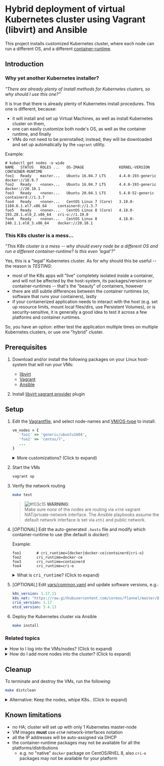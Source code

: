 # Hybrid deployment of virtual Kubernetes cluster using Vagrant (libvirt) and Ansible

This project installs customized Kubernetes cluster, where each node can run a different OS, and a different [container-runtime](https://kubernetes.io/docs/setup/production-environment/container-runtimes/).

## Introduction

### Why yet another Kubernetes installer?

_"There are already plenty of install methods for Kubernetes clusters, so why should I use this one?"_

It is true that there is already plenty of Kubernetes install procedures.
This one is different, because:

* it will install and set up Virtual Machines, as well as install Kubernetes cluster on them,
* one can easily customize both node's OS, as well as the container runtime, and finally
* VMs do not need to be preinstalled; instead, they will be downloaded and set up automatically by the `vagrant` utility.

Example:

```
# kubectl get nodes -o wide
NAME   STATUS   ROLES ...   OS-IMAGE                KERNEL-VERSION                 CONTAINER-RUNTIME
foo1   Ready    master...   Ubuntu 16.04.7 LTS      4.4.0-193-generic              docker://18.9.7
foo2   Ready    <none>...   Ubuntu 16.04.7 LTS      4.4.0-193-generic              docker://20.10.1
foo3   Ready    <none>...   Ubuntu 20.04.1 LTS      5.4.0-52-generic               containerd://1.3.7
foo4   Ready    <none>...   CentOS Linux 7 (Core)   3.10.0-1160.6.1.el7.x86_64     containerd://1.3.7
foo5   Ready    <none>...   CentOS Linux 8 (Core)   4.18.0-193.28.1.el8_2.x86_64   cri-o://1.19.0
foo6   Ready    <none>...   CentOS Linux 8          4.18.0-240.1.1.el8_3.x86_64    docker://20.10.1
```

### This K8s cluster is a mess...

_"This K8s cluster is a mess -- why should every node be a different OS and run a different container-runtime?  Is this even 'legal'?"_

Yes, this is a "legal" Kubernetes cluster.  As for why should this be useful -- the reason is _TESTING_:

* most of the K8s apps will "live" completely isolated inside a container, and will not be affected by the host-system, its packages/versions or container-runtimes -- that's the "beauty" of containers, however
* there are still subtle differences between the container runtimes (or, software that _runs_ your containers), lastly
* if your containerized application needs to interact with the host (e.g. set up resource limits, mount local files/dirs, use Persistent Volumes), or is security-sensitive, it is generally a good idea to test it across a few platforms and container runtimes.

So, you have an option: either test the application multiple times on multiple Kubernetes clusters, or use one "hybrid" cluster.

## Prerequisites

1. Download and/or install the following packages on your Linux host-system that will run your VMs:

   * [libvirt](https://www.google.com/search?q=linux+install+libvirt)
   * [Vagrant](https://www.vagrantup.com/downloads.html)
   * [Ansible](https://docs.ansible.com/ansible/latest/installation_guide/intro_installation.html)

2. Install [libvirt vagrant provider](https://github.com/vagrant-libvirt/vagrant-libvirt#installation) plugin

## Setup

1) Edit the [Vagrantfile](Vagrantfile), and select node-names and [VM/OS-type](https://app.vagrantup.com/boxes/search) to install:

   ```ruby
   vm_nodes = {
      'foo1' => 'generic/ubuntu1604',
      'foo2' => 'centos/7',
      ...
   }
   ```

   <details>
      <summary>More customizations?  (Click to expand)</summary>

      You may also want to modify the nodes' memory, number of CPU-cores or add extra disk-devices, e.g.:

      ```ruby
         # libvirt-specific VM-tuning
         node.vm.provider :libvirt do |v|
            v.memory = 8192
            v.cpus = 4
            v.storage :file, :size => '20G'
            v.storage :file, :size => '50G'
            v.storage :file, :size => '100G'
         end
      ```

      You can find more about the options at https://github.com/vagrant-libvirt/vagrant-libvirt#libvirt-configuration
   </details>

2) Start the VMs

   ```bash
   vagrant up
   ```

3) Verify the network routing

   ```bash
   make test
   ```

   > ![#f03c15](https://placehold.it/15/f03c15/000000?text=+) **WARNING**</span>:<br/> Make sure _none_ of the nodes are routing via `eth0` vagrant NAT/private-network interface. The Ansible playbooks assume the default network interface is set via `eth1` and public network.

4) [*OPTIONAL*] Edit the auto-generated `.hosts` file and modify which container-runtime to use (the default is *docker*):

   Example:

   ```
   foo1 	  # cri_runtime={docker|docker-ce|containerd|cri-o}
   foo2 	  cri_runtime=docker-ce
   foo3 	  cri_runtime=containerd
   foo4 	  cri_runtime=cri-o
   ```

   <details>
      <summary>What is <tt>cri_runtime</tt>?  (Click to expand)</summary>

      | `cri_runtime` | Description                                                                             |
      | ------------- | --------------------------------------------------------------------------------------- |
      | docker        | Platform's "native" docker package (not available on RHEL/CentOS v8)                    |
      | docker-ce     | Docker "Community Edition" via https://get.docker.com/                                  |
      | containerd    | [ContainerD](https://containerd.io/) container runtime                                  |
      | cri-o         | RedHat's [CRI-O](https://cri-o.io/) containter runtime (not available on all platforms) |

   More info at https://kubernetes.io/docs/setup/production-environment/container-runtimes/
   </details>

5) [*OPTIONAL*] Edit [vars/common.yaml](vars/common.yaml) and update software versions, e.g.:

   ```yaml
   k8s_version: 1.17.11
   k8s_net: "https://raw.githubusercontent.com/coreos/flannel/master/Documentation/kube-flannel.yml"
   crio_version: 1.17
   etcd_version: 3.4.13
   ```

6) Deploy the Kubernetes cluster via Ansible

   ```bash
   make install
   ```

### Related topics

<details>
   <summary>How to I log into the VMs/nodes?  (Click to expand)</summary>

   You have several options:

   1. log in via `vagrant`:

      ```bash
      vagrant ssh foo2
      sudo -u root HOME=/root bash -l
      ```

   2. log in via `virsh`:

      ```bash
      # list all available VMs
      virsh list --all
      
      # attach to VM's console
      virsh console XXX_foo2
      ```

   3. log in directly:

      ```bash
      # run `make test` to display IP addresses
      make test

      # ssh as root directly to the node
      # -note: default root's password has been set via Vagrantfile as 'Password1', you'll probably want to change this
      ssh root@192.168.99.99
      ```

</details>
<details>
   <summary>How do I add more nodes into the cluster?   (Click to expand)</summary>

   1) Edit the [Vagrantfile](Vagrantfile), and add more nodes into `vm_nodes`:

      ```ruby
      vm_nodes = {
         ...
         'foo98' => 'centos/8',
         'foo99' => 'generic/ubuntu2004',
      }
      ```

   2) Start the VMs

      ```bash
      vagrant up
      ```

   3) Re-generate `.hosts` and `.ssh_conf`:

      ```bash
      # Save/remove old files
      mv .hosts .hosts0
      rm .ssh_conf

      # Test network, also re-generate .hosts/.ssh_conf files
      make test

      # Update .hosts if you used custom container-runtimes:
      vim -d .hosts .hosts0
      ```

   4) Install/Update Kubernetes cluster

      ```bash
      make install
      ```

</details>

## Cleanup

To terminate and destroy the VMs, run the following:

```bash
make distclean
```

<details>
  <summary>Alternative: Keep the nodes, whipe K8s..  (Click to expand)</summary>

   If you want only to wipe the Kubernetes cluster while _retaining_ the VMs/nodes, run the following:

   ```bash
   ansible-playbook -i .hosts --ssh-common-args "-F .ssh_conf" sa/k8s_destroy.yaml

   # run `make install` to set up K8s cluster again
   ```

</details>

## Known limitations

* no HA; cluster will set up with only 1 Kubernetes master-node
* VM images **must** use `eth#` network-interfaces notation
* all the IP addresses will be auto-assigned via DHCP
* the container-runtime packages may not be available for all the platforms/distributions
  * e.g. no "native" `docker` package on CentOS/RHEL 8, also `cri-o` packages may not be available for your platform
